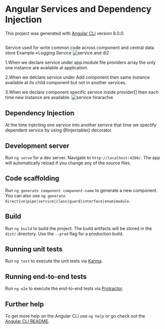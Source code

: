 # Angular Services and Dependency Injection 
This project was generated with [Angular CLI](https://github.com/angular/angular-cli) version 6.0.0.

##
Service used for write common code across component and  central data store 
Example->Logging Service 
![service and di2](https://user-images.githubusercontent.com/31009314/43679253-f5ee9c58-983f-11e8-80e3-35ec09ed1bc9.PNG)

1.When we declare service under app.module file providers array the only one instance are available at application.

2.When we delclare service under Add component then same instance available at its child component but not in another services.

3.When we declare component specific service inside provider[] then each time new instance are available. 
![service hirarachie](https://user-images.githubusercontent.com/31009314/43679254-f62b527e-983f-11e8-8bc0-f6b1c5c8bafd.PNG)


## Dependency Injection
  At the time injecting one service into another serivce that time we spectify dependent service by using @Injectable() decorator.
## Development server

Run `ng serve` for a dev server. Navigate to `http://localhost:4200/`. The app will automatically reload if you change any of the source files.

## Code scaffolding

Run `ng generate component component-name` to generate a new component. You can also use `ng generate directive|pipe|service|class|guard|interface|enum|module`.

## Build

Run `ng build` to build the project. The build artifacts will be stored in the `dist/` directory. Use the `--prod` flag for a production build.

## Running unit tests

Run `ng test` to execute the unit tests via [Karma](https://karma-runner.github.io).

## Running end-to-end tests

Run `ng e2e` to execute the end-to-end tests via [Protractor](http://www.protractortest.org/).

## Further help

To get more help on the Angular CLI use `ng help` or go check out the [Angular CLI README](https://github.com/angular/angular-cli/blob/master/README.md).
